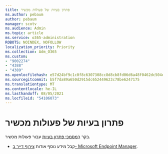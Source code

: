 ```yaml
---
title: פתרון בעיות של פעולות מכשיר
ms.author: pebaum
author: pebaum
manager: scotv
ms.audience: Admin
ms.topic: article
ms.service: o365-administration
ROBOTS: NOINDEX, NOFOLLOW
localization_priority: Priority
ms.collection: Adm_O365
ms.custom:
- "9002274"
- "4388"
- "4389"
ms.openlocfilehash: e57d24bf9c1c0f8c6307308cc8d8cb8fd06d6a48f0462dc504e0f54eb2844718
ms.sourcegitcommit: b5f7da89a650d2915dc652449623c78be6247175
ms.translationtype: MT
ms.contentlocale: he-IL
ms.lasthandoff: 08/05/2021
ms.locfileid: "54106073"
---
```

# <a name="troubleshoot-device-actions"></a>פתרון בעיות של פעולות מכשיר

בקר ב[מסמכי פתרון בעיות](https://docs.microsoft.com/configmgr/tenant-attach/technical-reference) עבור פעולות מכשיר.

- קבל מידע נוסף אודות [צירוף דייר ב- Microsoft Endpoint Manager](https://docs.microsoft.com/configmgr/tenant-attach/).
